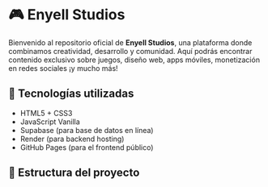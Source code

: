 # 🎮 Enyell Studios

Bienvenido al repositorio oficial de **Enyell Studios**, una plataforma donde combinamos creatividad, desarrollo y comunidad. Aquí podrás encontrar contenido exclusivo sobre juegos, diseño web, apps móviles, monetización en redes sociales ¡y mucho más!

## 🚀 Tecnologías utilizadas

- HTML5 + CSS3
- JavaScript Vanilla
- Supabase (para base de datos en línea)
- Render (para backend hosting)
- GitHub Pages (para el frontend público)

## 📁 Estructura del proyecto

